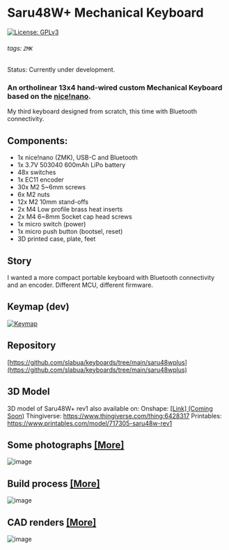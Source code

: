 # Saru48W+ Mechanical Keyboard
[![License: GPLv3][GPLimg]][GPLurl]
###### tags: `ZMK`
Status: Currently under development.

### An ortholinear 13x4 hand-wired custom Mechanical Keyboard based on the [nice!nano](https://nicekeyboards.com/nice-nano).


My third keyboard designed from scratch, this time with Bluetooth connectivity.

## Components:
- 1x nice!nano (ZMK), USB-C and Bluetooth
- 1x 3.7V 503040 600mAh LiPo battery
- 48x switches
- 1x EC11 encoder
- 30x M2 5~6mm screws
- 6x M2 nuts
- 12x M2 10mm stand-offs
- 2x M4 Low profile brass heat inserts
- 2x M4 6~8mm Socket cap head screws
- 1x micro switch (power)
- 1x micro push button (bootsel, reset)
- 3D printed case, plate, feet

## Story
I wanted a more compact portable keyboard with Bluetooth connectivity and an encoder.
Different MCU, different firmware.

## Keymap (dev)
[![Keymap](https://github.com/slabua/zmk-config-saru48wplus/assets/1002978/47443eeb-35fa-4d99-ad9e-d1c6b2842979)](http://www.keyboard-layout-editor.com/#/gists/8c13f3b0b67861c5a3c0984de046201e)

## Repository
[https://github.com/slabua/keyboards/tree/main/saru48wplus](https://github.com/slabua/keyboards/tree/main/saru48wplus)

## 3D Model
3D model of Saru48W+ rev1 also available on:
Onshape: [[Link] (Coming Soon)](TODO)
Thingiverse: https://www.thingiverse.com/thing:6428317
Printables: https://www.printables.com/model/717305-saru48w-rev1

## Some photographs [[More]](./doc/photos.md)
![image](https://github.com/slabua/keyboards/assets/1002978/a5bd9e83-073a-483c-a24f-62efe0b918cd)

## Build process [[More]](./doc/build.md)
![image](https://github.com/slabua/keyboards/assets/1002978/4cb58867-4efb-459b-8fc5-4519719de89d)

## CAD renders [[More]](./doc/renders.md)
![image](https://github.com/slabua/keyboards/assets/1002978/34a0c4af-2874-478f-8691-2435aa4db40b)


[GPLimg]: https://img.shields.io/badge/License-GPLv3-blue.svg
[GPLurl]: https://www.gnu.org/licenses/gpl-3.0

